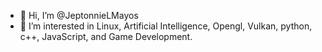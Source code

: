 - 👋 Hi, I’m @JeptonnieLMayos
- 👀 I’m interested in Linux, Artificial Intelligence, Opengl, Vulkan, python, c++, JavaScript, and Game Development.

<!---
JeptonnieLMayos/JeptonnieLMayos is a ✨ special ✨ repository because its `README.md` (this file) appears on your GitHub profile.
You can click the Preview link to take a look at your changes.
--->
